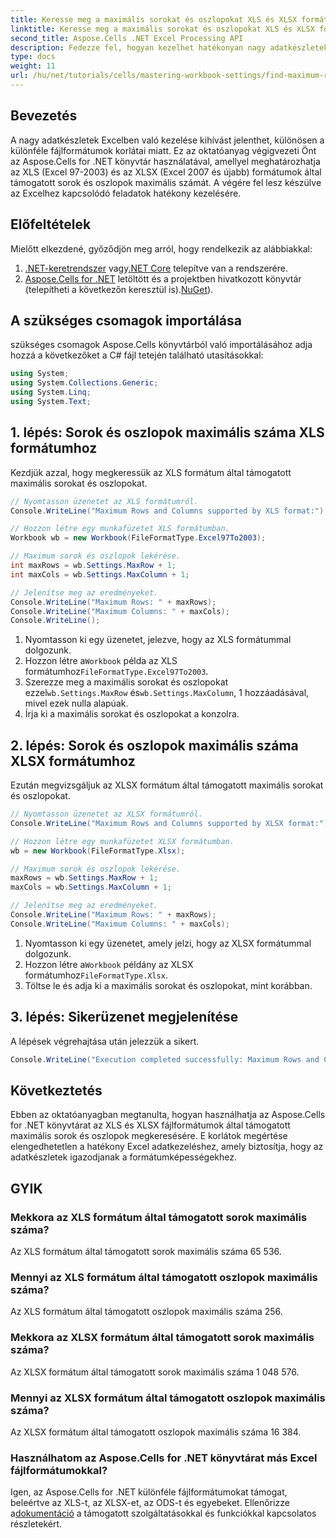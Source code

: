 ```yaml
---
title: Keresse meg a maximális sorokat és oszlopokat XLS és XLSX formátumban
linktitle: Keresse meg a maximális sorokat és oszlopokat XLS és XLSX formátumban
second_title: Aspose.Cells .NET Excel Processing API
description: Fedezze fel, hogyan kezelhet hatékonyan nagy adatkészleteket az Excelben az Aspose.Cells for .NET könyvtár használatával. Ez az útmutató lépésről lépésre bemutatja az XLS és XLSX fájlformátumok által támogatott sorok és oszlopok maximális számát.
type: docs
weight: 11
url: /hu/net/tutorials/cells/mastering-workbook-settings/find-maximum-rows-and-columns/
---
```

## Bevezetés

A nagy adatkészletek Excelben való kezelése kihívást jelenthet, különösen a különféle fájlformátumok korlátai miatt. Ez az oktatóanyag végigvezeti Önt az Aspose.Cells for .NET könyvtár használatával, amellyel meghatározhatja az XLS (Excel 97-2003) és az XLSX (Excel 2007 és újabb) formátumok által támogatott sorok és oszlopok maximális számát. A végére fel lesz készülve az Excelhez kapcsolódó feladatok hatékony kezelésére.

## Előfeltételek

Mielőtt elkezdené, győződjön meg arról, hogy rendelkezik az alábbiakkal:

1. [.NET-keretrendszer](https://dotnet.microsoft.com/en-us/download) vagy[.NET Core](https://dotnet.microsoft.com/en-us/download) telepítve van a rendszerére.
2. [Aspose.Cells for .NET](https://releases.aspose.com/cells/net/) letöltött és a projektben hivatkozott könyvtár (telepítheti a következőn keresztül is).[NuGet](https://www.nuget.org/packages/Aspose.Cells/)).

## A szükséges csomagok importálása

szükséges csomagok Aspose.Cells könyvtárból való importálásához adja hozzá a következőket a C# fájl tetején található utasításokkal:

```csharp
using System;
using System.Collections.Generic;
using System.Linq;
using System.Text;
```

## 1. lépés: Sorok és oszlopok maximális száma XLS formátumhoz

Kezdjük azzal, hogy megkeressük az XLS formátum által támogatott maximális sorokat és oszlopokat.

```csharp
// Nyomtasson üzenetet az XLS formátumról.
Console.WriteLine("Maximum Rows and Columns supported by XLS format:");

// Hozzon létre egy munkafüzetet XLS formátumban.
Workbook wb = new Workbook(FileFormatType.Excel97To2003);

// Maximum sorok és oszlopok lekérése.
int maxRows = wb.Settings.MaxRow + 1;
int maxCols = wb.Settings.MaxColumn + 1;

// Jelenítse meg az eredményeket.
Console.WriteLine("Maximum Rows: " + maxRows);
Console.WriteLine("Maximum Columns: " + maxCols);
Console.WriteLine();
```

1. Nyomtasson ki egy üzenetet, jelezve, hogy az XLS formátummal dolgozunk.
2.  Hozzon létre a`Workbook` példa az XLS formátumhoz`FileFormatType.Excel97To2003`.
3.  Szerezze meg a maximális sorokat és oszlopokat ezzel`wb.Settings.MaxRow` és`wb.Settings.MaxColumn`, 1 hozzáadásával, mivel ezek nulla alapúak.
4. Írja ki a maximális sorokat és oszlopokat a konzolra.

## 2. lépés: Sorok és oszlopok maximális száma XLSX formátumhoz

Ezután megvizsgáljuk az XLSX formátum által támogatott maximális sorokat és oszlopokat.

```csharp
// Nyomtasson üzenetet az XLSX formátumról.
Console.WriteLine("Maximum Rows and Columns supported by XLSX format:");

// Hozzon létre egy munkafüzetet XLSX formátumban.
wb = new Workbook(FileFormatType.Xlsx);

// Maximum sorok és oszlopok lekérése.
maxRows = wb.Settings.MaxRow + 1;
maxCols = wb.Settings.MaxColumn + 1;

// Jelenítse meg az eredményeket.
Console.WriteLine("Maximum Rows: " + maxRows);
Console.WriteLine("Maximum Columns: " + maxCols);
```

1. Nyomtasson ki egy üzenetet, amely jelzi, hogy az XLSX formátummal dolgozunk.
2.  Hozzon létre a`Workbook` példány az XLSX formátumhoz`FileFormatType.Xlsx`.
3. Töltse le és adja ki a maximális sorokat és oszlopokat, mint korábban.

## 3. lépés: Sikerüzenet megjelenítése

A lépések végrehajtása után jelezzük a sikert.

```csharp
Console.WriteLine("Execution completed successfully: Maximum Rows and Columns retrieval for both formats.");
```

## Következtetés

Ebben az oktatóanyagban megtanulta, hogyan használhatja az Aspose.Cells for .NET könyvtárat az XLS és XLSX fájlformátumok által támogatott maximális sorok és oszlopok megkeresésére. E korlátok megértése elengedhetetlen a hatékony Excel adatkezeléshez, amely biztosítja, hogy az adatkészletek igazodjanak a formátumképességekhez.

## GYIK

### Mekkora az XLS formátum által támogatott sorok maximális száma?
Az XLS formátum által támogatott sorok maximális száma 65 536.

### Mennyi az XLS formátum által támogatott oszlopok maximális száma?
Az XLS formátum által támogatott oszlopok maximális száma 256.

### Mekkora az XLSX formátum által támogatott sorok maximális száma?
Az XLSX formátum által támogatott sorok maximális száma 1 048 576.

### Mennyi az XLSX formátum által támogatott oszlopok maximális száma?
Az XLSX formátum által támogatott oszlopok maximális száma 16 384.

### Használhatom az Aspose.Cells for .NET könyvtárat más Excel fájlformátumokkal?
 Igen, az Aspose.Cells for .NET különféle fájlformátumokat támogat, beleértve az XLS-t, az XLSX-et, az ODS-t és egyebeket. Ellenőrizze a[dokumentáció](https://reference.aspose.com/cells/net/) a támogatott szolgáltatásokkal és funkciókkal kapcsolatos részletekért.